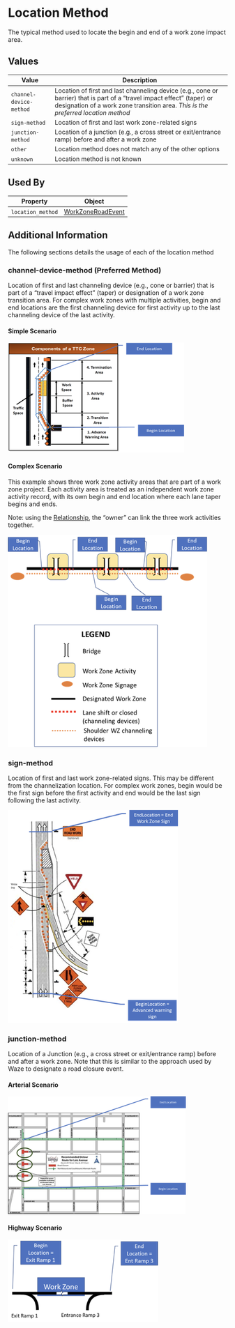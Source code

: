 # Location Method
The typical method used to locate the begin and end of a work zone impact area.

## Values
Value | Description
--- | ---
`channel-device-method` | Location of first and last channeling device (e.g., cone or barrier) that is part of a “travel impact effect” (taper) or designation of a work zone transition area. *This is the preferred location method*
`sign-method` | Location of first and last work zone-related signs
`junction-method` | Location of a junction (e.g., a cross street or exit/entrance ramp) before and after a work zone
`other` | Location method does not match any of the other options
`unknown` | Location method is not known

## Used By
Property | Object
--- | ---
`location_method` | [WorkZoneRoadEvent](/spec-content/objects/WorkZoneRoadEvent.md)

## Additional Information
The following sections details the usage of each of the location method

### channel-device-method (Preferred Method)
Location of first and last channeling device (e.g., cone or barrier) that is part of a “travel impact effect” (taper) or designation of a work zone transition area. For complex work zones with multiple activities, begin and end locations are the first channeling device for first activity up to the last channeling device of the last activity.

#### Simple Scenario
![Simple channel-device method diagram](/images/channel_device_method_simple.png)

#### Complex Scenario
This example shows three work zone activity areas that are part of a work zone project. Each activity area is treated as an independent work zone activity record, with its own begin and end location where each lane taper begins and ends.

Note: using the [Relationship](/spec-content/objects/Relationship.md), the “owner” can link the three work activities together.

![Complex channel-device method diagram](/images/channel_device_method_complex.png)

### sign-method
Location of first and last work zone-related signs. This may be different from the channelization location. For complex work zones, begin would be the first sign before the first activity and end would be the last sign following the last activity.

![sign-method diagram](/images/sign_method.png)

### junction-method
Location of a Junction (e.g., a cross street or exit/entrance ramp) before and after a work zone. Note that this is similar to the approach used by Waze to designate a road closure event.

#### Arterial Scenario
![Arterial junction-method diagram](/images/junction_method_arterial.png)

#### Highway Scenario
![Highway junction-method diagram](/images/junction_method_highway.png)

